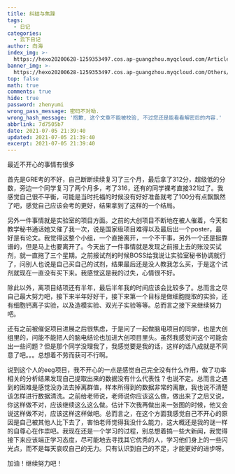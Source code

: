 ```yaml
---
title: 纠结与焦躁
tags:
  - 日记
categories:
  - 云下日记
author: 向海
index_img: >-
  https://hexo20200628-1259353497.cos.ap-guangzhou.myqcloud.com/Articles/Diary/Diary.png
banner_img: >-
  https://hexo20200628-1259353497.cos.ap-guangzhou.myqcloud.com/Others/Fluid/post/post2.jpg
top: false
math: true
comments: true
hide: true
password: zhenyumi
wrong_pass_message: 密码不对呦.
wrong_hash_message: '抱歉, 这个文章不能被校验, 不过您还是能看看解密后的内容.'
abbrlink: 7d7505b7
date: 2021-07-05 21:39:40
updated: 2021-07-05 21:39:40
excerpt: 2021-07-05 21:39:40
---
```


最近不开心的事情有很多

首先是GRE考的不好，自己断断续续复习了三个月，最后拿了312分，超级低的分数，旁边一个同学复习了两个月多，考了316，还有的同学裸考直接321过了。我感觉自己很不平衡，可能是当时托福的时候没有好好准备就考了100分有点飘飘然了吧，感觉自己应该会考的更好，结果拿到了这样的一个结局。

另外一件事情就是实验室的项目方面。之前的大创项目不断地在被人催着，今天和教学秘书通话她又催了我一次，说是国家级项目难得以及最后出一个poster，最好是有论文。我觉得这整个小组，一个直接离开，一个不干事，另外一个还是挺靠谱的，但是马上也要离开了。今天出了一件事情就是发现之前报上去的账没买试剂，就一直拖了三个星期。之前报试剂的时候BOSS给我说让实验室秘书协调就行了，问别人也说是自己买自己的试剂，结果最后还是没人教我怎么买，于是这个试剂就现在一直没有买下来。我感觉这是我的过失，心情很不好。

除此以外，离项目结项还有半年，最后半年我的时间应该会比较多了。总而言之尽自己最大努力吧，接下来半年好好干，接下来第一个目标是做细胞提取的实验，还有细胞钙离子实验，以及造模实验、双光子实验等等。总而言之接下来继续努力吧。

还有之前被催促项目进展之后很焦虑，于是问了一起做脑电项目的同学，也是大创组里的，问能不能把人的脑电结论也加进大创项目里头。虽然我感觉问这个可能会出一些问题？但是那个同学没理我了，我感觉要是我的话，这样的话八成就是不同意了吧。。。总想着不劳而获可不行啊。

说到这个人的eeg项目，我不开心的一点是感觉自己完全没有什么作用，做了功率相关的分析结果发现自己提取出来的数据没有什么代表性？也说不定。总而言之遇到的困难是感觉没办法去掉离群值，样本所得到的数据非常的离散，我也说不清楚该怎样进行数据清洗。之前给老师说，老师说你应该这么做，做出来了之后又说，你这样做不对，应该继续这么这么做。估计下次我再做出来一张图的时候，他又会说这样做不对，应该这样这样做吧。总而言之，在这个方面我感觉自己不开心的原因是自己被其他人比下去了，害怕老师觉得我没什么能力，这大概还是我的谜一样的自尊心在作祟吧。我现在还是一个学习的过程，别总想着搞一些大新闻，我觉得接下来应该端正学习态度，尽可能地去寻找其它优秀的人，学习他们身上的一些闪光点，而不是每天哀叹自己的无力。只有认识到自己的不足，才能更好的进步呀。

加油！继续努力吧！
